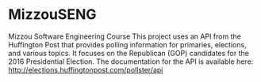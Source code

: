 # MizzouSENG
Mizzou Software Engineering Course
This project uses an API from the Huffington Post that provides polling information
for primaries, elections, and various topics. It focuses on the Republican (GOP) candidates 
for the 2016 Presidential Election. The documentation for the API is available here: 
http://elections.huffingtonpost.com/pollster/api
